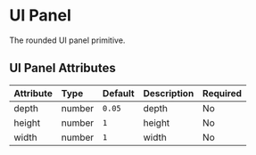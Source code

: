 
UI Panel
========


The rounded UI panel primitive.

UI Panel Attributes
--------------------

|Attribute|Type|Default|Description|Required|
| :--- | :--- | :--- | :--- | :--- |
|depth|number|```0.05```|depth|No|
|height|number|```1```|height|No|
|width|number|```1```|width|No|
